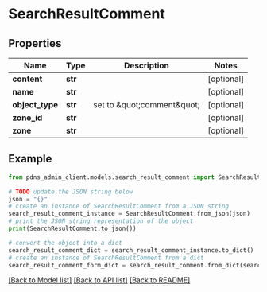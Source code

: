 # SearchResultComment


## Properties

Name | Type | Description | Notes
------------ | ------------- | ------------- | -------------
**content** | **str** |  | [optional] 
**name** | **str** |  | [optional] 
**object_type** | **str** | set to \&quot;comment\&quot; | [optional] 
**zone_id** | **str** |  | [optional] 
**zone** | **str** |  | [optional] 

## Example

```python
from pdns_admin_client.models.search_result_comment import SearchResultComment

# TODO update the JSON string below
json = "{}"
# create an instance of SearchResultComment from a JSON string
search_result_comment_instance = SearchResultComment.from_json(json)
# print the JSON string representation of the object
print(SearchResultComment.to_json())

# convert the object into a dict
search_result_comment_dict = search_result_comment_instance.to_dict()
# create an instance of SearchResultComment from a dict
search_result_comment_form_dict = search_result_comment.from_dict(search_result_comment_dict)
```
[[Back to Model list]](../README.md#documentation-for-models) [[Back to API list]](../README.md#documentation-for-api-endpoints) [[Back to README]](../README.md)


